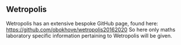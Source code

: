 ## Wetropolis

Wetropolis has an extensive bespoke GitHub page, found here: https://github.com/obokhove/wetropolis20162020
So here only maths laboratory specific information pertaining to Wetropolis will be given.
